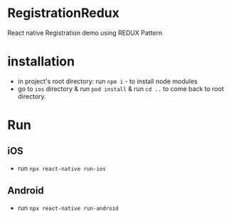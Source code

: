 # RegistrationRedux
React native Registration demo using REDUX Pattern

# installation
* in project's root directory: run `npm i` - to install node modules
* go to `ios` directory & run `pod install` & run `cd ..` to come back to root directory.

# Run

## iOS
* run `npx react-native run-ios`

## Android
* run `npx react-native run-android`

